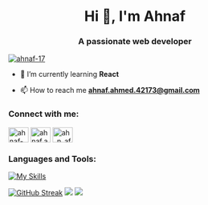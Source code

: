 
<h1 align="center">Hi 👋, I'm Ahnaf</h1>
<h3 align="center">A passionate web developer</h3>


<p align="left"> <a href="https://github.com/ryo-ma/github-profile-trophy"><img src="https://github-profile-trophy.vercel.app/?username=ahnaf-17" alt="ahnaf-17" /></a> </p>

- 🌱 I’m currently learning **React**

- 📫 How to reach me **ahnaf.ahmed.42173@gmail.com**

<h3 align="left">Connect with me:</h3>
<p align="left">
<a href="https://linkedin.com/in/ahnaf-ahmed-b5642a1b8" target="blank"><img align="center" src="https://raw.githubusercontent.com/rahuldkjain/github-profile-readme-generator/master/src/images/icons/Social/linked-in-alt.svg" alt="ahnaf-ahmed-b5642a1b8" height="30" width="40" /></a>
<a href="https://fb.com/ahnaf.ahmed.42173" target="blank"><img align="center" src="https://raw.githubusercontent.com/rahuldkjain/github-profile-readme-generator/master/src/images/icons/Social/facebook.svg" alt="ahnaf.ahmed.42173" height="30" width="40" /></a>
<a href="https://codeforces.com/profile/ah_n_af" target="blank"><img align="center" src="https://raw.githubusercontent.com/rahuldkjain/github-profile-readme-generator/master/src/images/icons/Social/codeforces.svg" alt="ah_n_af" height="30" width="40" /></a>
</p>

<h3 align="left">Languages and Tools:</h3>



[![My Skills](https://skillicons.dev/icons?i=cpp,html,css,js,ts,react,nodejs,tailwind,firebase,git,github,postman,mongodb,postgres,stackoverflow,vercel,vite,vscode)](https://skillicons.dev)




<a href="https://git.io/streak-stats"><img src="https://github-readme-streak-stats.herokuapp.com?user=Ahnaf-17&theme=gotham" alt="GitHub Streak" /></a>
![](http://github-profile-summary-cards.vercel.app/api/cards/stats?username=Ahnaf-17&theme=gotham)
![](https://api.githubtrends.io/user/svg/Ahnaf-17/langs?time_range=one_year&compact=True&theme=dark)



